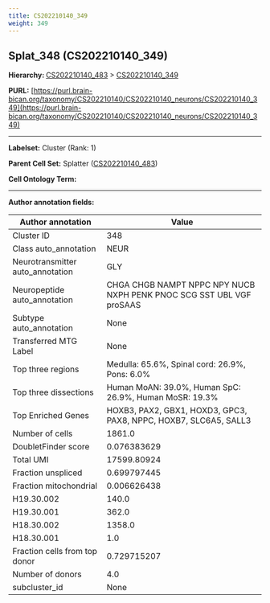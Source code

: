 ```yaml
---
title: CS202210140_349
weight: 349
---
```

## Splat_348 (CS202210140_349)
<b>Hierarchy: </b>
[CS202210140_483](../CS202210140_483) >
[CS202210140_349](../CS202210140_349)

**PURL:** [https://purl.brain-bican.org/taxonomy/CS202210140/CS202210140_neurons/CS202210140_349](https://purl.brain-bican.org/taxonomy/CS202210140/CS202210140_neurons/CS202210140_349)

---


**Labelset:** Cluster (Rank: 1)

**Parent Cell Set:** Splatter ([CS202210140_483](../CS202210140_483))



**Cell Ontology Term:** 

[MARKER GENES.]: #


---

[TRANSFERRED ANNOTATIONS.]: #


[AUTHOR ANNOTATION FIELDS.]: #


**Author annotation fields:**

| Author annotation | Value |
|-------------------|-------|
|Cluster ID|348|
|Class auto_annotation|NEUR|
|Neurotransmitter auto_annotation|GLY|
|Neuropeptide auto_annotation|CHGA CHGB NAMPT NPPC NPY NUCB NXPH PENK PNOC SCG SST UBL VGF proSAAS|
|Subtype auto_annotation|None|
|Transferred MTG Label|None|
|Top three regions|Medulla: 65.6%, Spinal cord: 26.9%, Pons: 6.0%|
|Top three dissections|Human MoAN: 39.0%, Human SpC: 26.9%, Human MoSR: 19.3%|
|Top Enriched Genes|HOXB3, PAX2, GBX1, HOXD3, GPC3, PAX8, NPPC, HOXB7, SLC6A5, SALL3|
|Number of cells|1861.0|
|DoubletFinder score|0.076383629|
|Total UMI|17599.80924|
|Fraction unspliced|0.699797445|
|Fraction mitochondrial|0.006626438|
|H19.30.002|140.0|
|H19.30.001|362.0|
|H18.30.002|1358.0|
|H18.30.001|1.0|
|Fraction cells from top donor|0.729715207|
|Number of donors|4.0|
|subcluster_id|None|

